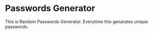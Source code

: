 # Passwords Generator

This is Random Passwords Generator. Everytime this genarates unique passwords.
